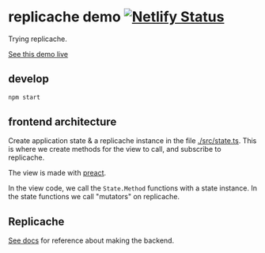 # replicache demo [![Netlify Status](https://api.netlify.com/api/v1/badges/6c0bb17d-79b5-426e-bfe4-257d5dcf7f79/deploy-status)](https://app.netlify.com/sites/hermes-replicache/deploys)

Trying replicache.

[See this demo live](https://hermes-replicache.netlify.app/)

## develop
```sh
npm start
```

## frontend architecture

Create application state & a replicache instance in the file [./src/state.ts](./src/state.ts). This is where we create methods for the view to call, and subscribe to replicache.

The view is made with [preact](https://preactjs.com/).

In the view code, we call the `State.Method` functions with a state instance. In the state functions we call "mutators" on replicache.

## Replicache
[See docs](https://doc.replicache.dev/byob/render-ui) for reference about making the backend.
